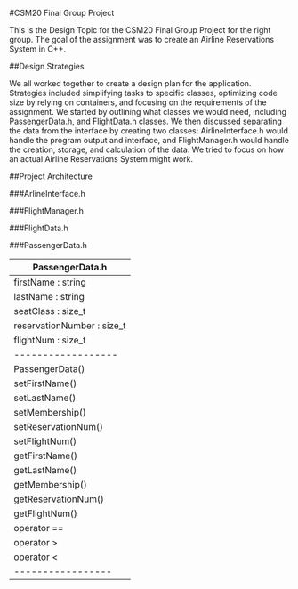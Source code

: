 #CSM20 Final Group Project

This is the Design Topic for the CSM20 Final Group Project for the right group. The goal of the assignment was to create an Airline Reservations System in C++. 

##Design Strategies

We all worked together to create a design plan for the application. Strategies included simplifying tasks to specific classes, optimizing code size by relying on containers, and focusing on the requirements of the assignment. We started by outlining what classes we would need, including PassengerData.h, and FlightData.h classes. We then discussed separating the data from the interface by creating two classes: AirlineInterface.h would handle the program output and interface, and FlightManager.h would handle the creation, storage, and calculation of the data. We tried to focus on how an actual Airline Reservations System might work. 

##Project Architecture

###ArlineInterface.h

###FlightManager.h

###FlightData.h

###PassengerData.h

|PassengerData.h
|---------------
|firstName : string
|lastName : string
|seatClass : size_t
|reservationNumber : size_t
|flightNum : size_t
|------------------
|PassengerData()
|setFirstName()
|setLastName()
|setMembership()
|setReservationNum()
|setFlightNum()
|getFirstName()
|getLastName()
|getMembership()
|getReservationNum()
|getFlightNum()
|operator ==
|operator >
|operator <
|-----------------
